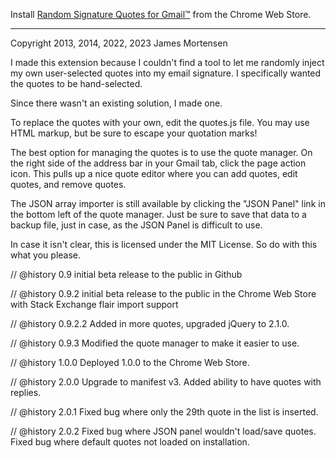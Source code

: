  
  Install [Random Signature Quotes for Gmail™](https://chrome.google.com/webstore/detail/random-signature-quotes-f/kbjehpegjjfajhnommoeefdjhlhbgojh) from the Chrome Web Store.
  
  ----
  
  Copyright 2013, 2014, 2022, 2023 James Mortensen
 
  I made this extension because I couldn't find a tool to let me randomly inject my own user-selected
  quotes into my email signature. I specifically wanted the quotes to be hand-selected. 
 
  Since there wasn't an existing solution, I made one.
 
  To replace the quotes with your own, edit the quotes.js file. You may use HTML markup, but be sure
  to escape your quotation marks!

  The best option for managing the quotes is to use the quote manager. On the right side of the address
  bar in your Gmail tab, click the page action icon. This pulls up a nice quote editor where you can 
  add quotes, edit quotes, and remove quotes.
  
  The JSON array importer is still available by clicking the "JSON Panel" link in the bottom left of the
  quote manager. Just be sure to save that data to a backup file, just in case, as the JSON Panel is 
  difficult to use.
 
  In case it isn't clear, this is licensed under the MIT License. So do with this what you please.
 
 
// @history        0.9 initial beta release to the public in Github

// @history        0.9.2 initial beta release to the public in the Chrome Web Store with Stack Exchange flair import support

// @history        0.9.2.2 Added in more quotes, upgraded jQuery to 2.1.0.

// @history        0.9.3  Modified the quote manager to make it easier to use.

// @history        1.0.0  Deployed 1.0.0 to the Chrome Web Store.

// @history        2.0.0  Upgrade to manifest v3. Added ability to have quotes with replies.

// @history        2.0.1  Fixed bug where only the 29th quote in the list is inserted.

// @history        2.0.2  Fixed bug where JSON panel wouldn't load/save quotes. Fixed bug where default quotes not loaded on installation.

